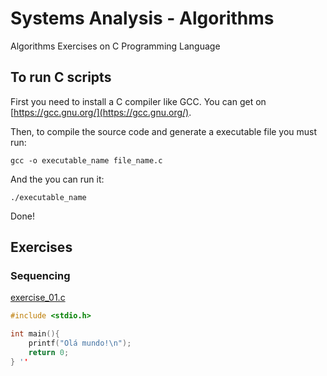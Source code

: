 # Systems Analysis - Algorithms
Algorithms Exercises on C Programming Language

## To run C scripts
First you need to install a C compiler like GCC. You can get on [https://gcc.gnu.org/](https://gcc.gnu.org/).

Then, to compile the source code and generate a executable file you must run:

```shell
gcc -o executable_name file_name.c
```

And the you can run it:

```shell
./executable_name
```

Done!

## Exercises

### Sequencing

[exercise_01.c](exercises_sequencing/exercise_01.c)

```c
#include <stdio.h>

int main(){
    printf("Olá mundo!\n");
    return 0;
} ''
```
